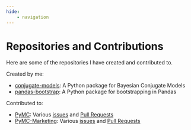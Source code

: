 ```yaml
---
hide: 
    - navigation
---
```

# Repositories and Contributions

Here are some of the repositories I have created and contributed to.

Created by me:  

- [conjugate-models](https://wd60622.github.io/conjugate/): A Python package for Bayesian Conjugate Models
- [pandas-bootstrap](https://wd60622.github.io/pandas-bootstrap/): A Python package for bootstrapping in Pandas

Contributed to:

- [PyMC](https://github.com/pymc-devs/pymc): Various [issues](https://github.com/pymc-devs/pymc/issues?q=is%3Aissue+is%3Aclosed+author%3Awd60622) and [Pull Requests](https://github.com/pymc-devs/pymc/pulls?q=is%3Apr+is%3Aclosed+author%3Awd60622)
- [PyMC-Marketing](https://github.com/pymc-labs/pymc-marketing): Various [issues](https://github.com/pymc-labs/pymc-marketing/issues?q=is%3Aissue+is%3Aclosed+author%3Awd60622) and [Pull Requests](https://github.com/pymc-labs/pymc-marketing/pulls?q=is%3Apr+is%3Aclosed+author%3Awd60622)
